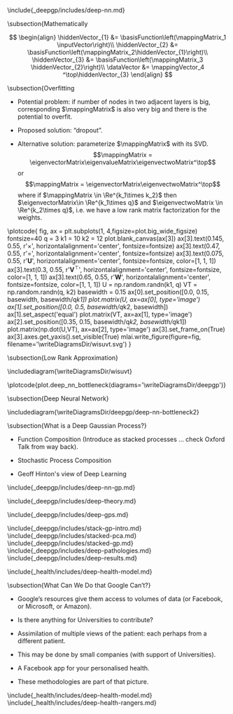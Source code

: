 \include{_deepgp/includes/deep-nn.md}

\subsection{Mathematically 

$$
\begin{align}
    \hiddenVector_{1} &= \basisFunction\left(\mappingMatrix_1 \inputVector\right)\\
    \hiddenVector_{2} &=  \basisFunction\left(\mappingMatrix_2\hiddenVector_{1}\right)\\
    \hiddenVector_{3} &= \basisFunction\left(\mappingMatrix_3 \hiddenVector_{2}\right)\\
    \dataVector &= \mappingVector_4 ^\top\hiddenVector_{3}
\end{align}
$$

\subsection{Overfitting 

-   Potential problem: if number of nodes in two adjacent layers is big,
    corresponding $\mappingMatrix$ is also very big and there is the
    potential to overfit.

-   Proposed solution: “dropout”.

-   Alternative solution: parameterize $\mappingMatrix$ with its SVD.
    $$\mappingMatrix = \eigenvectorMatrix\eigenvalueMatrix\eigenvectwoMatrix^\top$$
    or $$\mappingMatrix = \eigenvectorMatrix\eigenvectwoMatrix^\top$$
    where if $\mappingMatrix \in \Re^{k_1\times k_2}$ then
    $\eigenvectorMatrix\in \Re^{k_1\times q}$ and
    $\eigenvectwoMatrix \in \Re^{k_2\times q}$, i.e. we have a low rank
    matrix factorization for the weights.
	
\plotcode{
fig, ax = plt.subplots(1, 4,figsize=plot.big_wide_figsize)
fontsize=40
q = 3
k1 = 10
k2 = 12
plot.blank_canvas(ax[3])
ax[3].text(0.145, 0.55, r'$\times$', 
           horizontalalignment='center',
           fontsize=fontsize)
ax[3].text(0.47, 0.55, r'$=$', 
           horizontalalignment='center',
           fontsize=fontsize)
ax[3].text(0.075, 0.55, r'$\mathbf{U}$', 
           horizontalalignment='center',
           fontsize=fontsize, color=[1, 1, 1])
ax[3].text(0.3, 0.55, r'$\mathbf{V}^\top$', 
           horizontalalignment='center',
           fontsize=fontsize, color=[1, 1, 1])
ax[3].text(0.65, 0.55, r'$\mathbf{W}$', 
           horizontalalignment='center',
           fontsize=fontsize, color=[1, 1, 1])
U = np.random.randn(k1, q)
VT = np.random.randn(q, k2)
basewidth = 0.15
ax[0].set_position([0.0, 0.15, basewidth, basewidth/q*k1])
plot.matrix(U, ax=ax[0], type='image')
ax[1].set_position([0.0, 0.5, basewidth/q*k2, basewidth])
ax[1].set_aspect('equal')
plot.matrix(VT, ax=ax[1], type='image')
ax[2].set_position([0.35, 0.15, basewidth/q*k2, basewidth/q*k1])
plot.matrix(np.dot(U,VT), ax=ax[2], type='image')
ax[3].set_frame_on(True)
ax[3].axes.get_yaxis().set_visible(True)
mlai.write_figure(figure=fig, filename='\writeDiagramsDir/wisuvt.svg')
}

\subsection{Low Rank Approximation}

\includediagram{\writeDiagramsDir/wisuvt}

\plotcode{plot.deep_nn_bottleneck(diagrams='\writeDiagramsDir/deepgp')}

\subsection{Deep Neural Network}

\includediagram{\writeDiagramsDir/deepgp/deep-nn-bottleneck2}

\subsection{What is a Deep Gaussian Process?}

* Function Composition
 (Introduce as stacked processes ... check Oxford Talk from way back).

* Stochastic Process Composition

* Geoff Hinton's view of Deep Learning

\include{_deepgp/includes/deep-nn-gp.md}

<!--Deep Gaussian Process Models-->

\include{_deepgp/includes/deep-theory.md}

<!--Bayesian GP-LVM-->


<!--include{_gplvm/includes/ard_gplvm.md} -->
<!-- \include{_gplvm/includes/bayes_gplvm_intro.md} -->
<!-- \include{_gplvm/includes/variational_bayes_gplvm_long.md} -->

<!-- \include{_gp/includes/gp_big_data_technical.md} -->
<!--\include{_gp/includes/gp_big_data.md}-->

\include{_deepgp/includes/deep-gps.md}

\include{_deepgp/includes/stack-gp-intro.md}
\include{_deepgp/includes/stacked-pca.md}
\include{_deepgp/includes/stacked-gp.md}
\include{_deepgp/includes/deep-pathologies.md}
\include{_deepgp/includes/deep-results.md}

\include{_health/includes/deep-health-model.md}


<!--Conclusions-->

<!-- \include{_gplvm/includes/ard_model.md} -->
<!-- \include{_gplvm/includes/ard_results.md} -->

<!--Gaussian Process Dynamical Systems-->

<!-- \include{_gplvm/includes/gpds.md} -->

<!--Shared GP-LVM-->

<!-- \include{_gplvm/includes/mrd_gplvm.md} -->

\subsection{What Can We Do that Google Can’t?}

-   Google’s resources give them access to volumes of data (or Facebook,
    or Microsoft, or Amazon).

-   Is there anything for Universities to contribute?

-   Assimilation of multiple views of the patient: each perhaps from a
    different patient.

-   This may be done by small companies (with support of Universities).

-   A Facebook app for your personalised health.

-   These methodologies are part of that picture.

\include{_health/includes/deep-health-model.md}
\include{_health/includes/deep-health-rangers.md}
